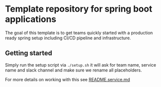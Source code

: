 # Template repository for spring boot applications

The goal of this template is to get teams quickly started with a production ready spring setup
including CI/CD pipeline and infrastructure.

## Getting started

Simply run the setup script via `./setup.sh` it will ask for team name, service name and slack channel
and make sure we rename all placeholders.

For more details on working with this see [README.service.md](./README.service.md)
